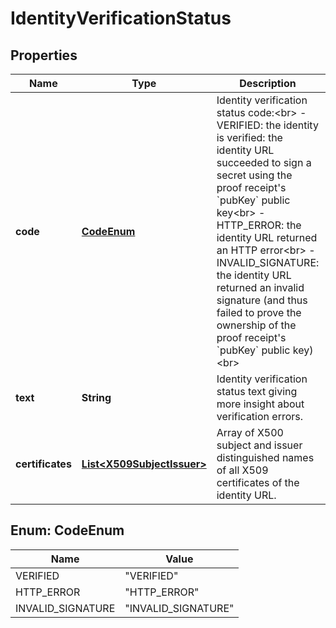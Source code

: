 
# IdentityVerificationStatus

## Properties
Name | Type | Description | Notes
------------ | ------------- | ------------- | -------------
**code** | [**CodeEnum**](#CodeEnum) | Identity verification status code:&lt;br&gt; - VERIFIED: the identity is verified: the identity URL succeeded to sign a secret using the proof receipt&#39;s &#x60;pubKey&#x60; public key&lt;br&gt; - HTTP_ERROR: the identity URL returned an HTTP error&lt;br&gt; - INVALID_SIGNATURE: the identity URL returned an invalid signature (and thus failed to prove the ownership of the proof receipt&#39;s &#x60;pubKey&#x60; public key)&lt;br&gt;  |  [optional]
**text** | **String** | Identity verification status text giving more insight about verification errors. |  [optional]
**certificates** | [**List&lt;X509SubjectIssuer&gt;**](X509SubjectIssuer.md) | Array of X500 subject and issuer distinguished names of all X509 certificates of the identity URL. |  [optional]


<a name="CodeEnum"></a>
## Enum: CodeEnum
Name | Value
---- | -----
VERIFIED | &quot;VERIFIED&quot;
HTTP_ERROR | &quot;HTTP_ERROR&quot;
INVALID_SIGNATURE | &quot;INVALID_SIGNATURE&quot;



